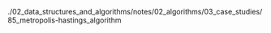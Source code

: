 ./02_data_structures_and_algorithms/notes/02_algorithms/03_case_studies/85_metropolis-hastings_algorithm
